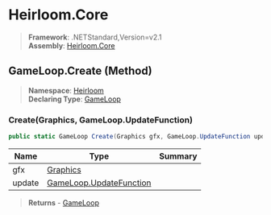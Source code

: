 # Heirloom.Core

> **Framework**: .NETStandard,Version=v2.1  
> **Assembly**: [Heirloom.Core][0]

## GameLoop.Create (Method)

> **Namespace**: [Heirloom][0]  
> **Declaring Type**: [GameLoop][1]

### Create(Graphics, GameLoop.UpdateFunction)

```cs
public static GameLoop Create(Graphics gfx, GameLoop.UpdateFunction update)
```

| Name   | Type                         | Summary |
|--------|------------------------------|---------|
| gfx    | [Graphics][2]                |         |
| update | [GameLoop.UpdateFunction][3] |         |

> **Returns** - [GameLoop][1]

[0]: ../../../Heirloom.Core.md
[1]: ../GameLoop.md
[2]: ../Graphics.md
[3]: ../GameLoop.UpdateFunction.md
